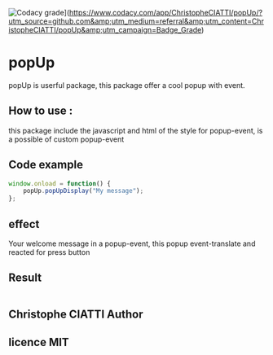 ![Codacy grade](https://api.codacy.com/project/badge/Grade/39433365f76148d4890cc61f88497538)](https://www.codacy.com/app/ChristopheCIATTI/popUp/?utm_source=github.com&amp;utm_medium=referral&amp;utm_content=ChristopheCIATTI/popUp&amp;utm_campaign=Badge_Grade)

# popUp

popUp is userful package, this package offer a cool popup with event. 


## How to use : 
this package include the javascript and html of the style for popup-event,
is a possible of custom popup-event

## Code example  
```js
window.onload = function() {
    popUp.popUpDisplay("My message");
};
```
## effect

Your welcome message in a popup-event, this popup event-translate and reacted for press button

## Result

<a href="http://zupimages.net/viewer.php?id=18/17/23d9.png"><img src="https://zupimages.net/up/18/17/23d9.png" alt="" /></a>

## Christophe CIATTI Author

## licence MIT


